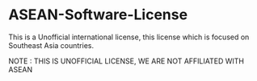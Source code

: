# ASEAN-Software-License
This is a Unofficial international license,
this license which is focused on 
Southeast Asia countries.

NOTE : THIS IS UNOFFICIAL LICENSE, WE ARE NOT
AFFILIATED WITH ASEAN
